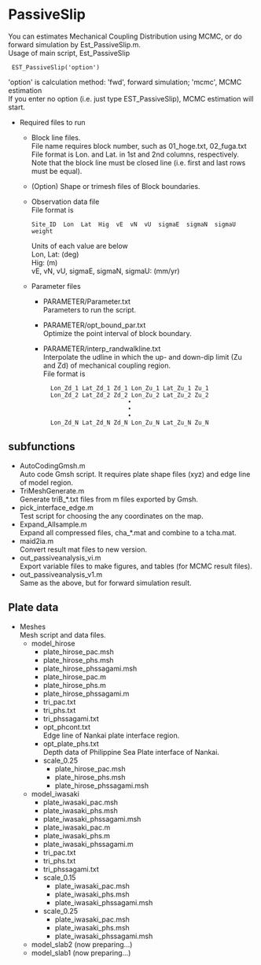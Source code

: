 # PassiveSlip
You can estimates Mechanical Coupling Distribution using MCMC, or do forward simulation by Est_PassiveSlip.m.  
Usage of main script, Est_PassiveSlip

     EST_PassiveSlip('option')

'option' is calculation method: 'fwd', forward simulation; 'mcmc', MCMC estimation  
If you enter no option (i.e. just type EST_PassiveSlip), MCMC estimation will start.
* Required files to run
    * Block line files.  
      File name requires block number, such as 01_hoge.txt, 02_fuga.txt  
      File format is Lon. and Lat. in 1st and 2nd columns, respectively. Note that the block line must be closed line (i.e. first and last rows must be equal).
    * (Option) Shape or trimesh files of Block boundaries.
    * Observation data file  
      File format is  

          Site_ID  Lon  Lat  Hig  vE  vN  vU  sigmaE  sigmaN  sigmaU  weight

      Units of each value are below  
      Lon, Lat: (deg)  
      Hig: (m)  
      vE, vN, vU, sigmaE, sigmaN, sigmaU: (mm/yr)
    * Parameter files
        * PARAMETER/Parameter.txt  
          Parameters to run the script.
        * PARAMETER/opt_bound_par.txt  
          Optimize the point interval of block boundary.
        * PARAMETER/interp_randwalkline.txt  
          Interpolate the udline in which the up- and down-dip limit (Zu and Zd) of mechanical coupling region.  
          File format is  

                Lon_Zd_1 Lat_Zd_1 Zd_1 Lon_Zu_1 Lat_Zu_1 Zu_1
                Lon_Zd_2 Lat_Zd_2 Zd_2 Lon_Zu_2 Lat_Zu_2 Zu_2
                                      •
                                      •
                                      •
                Lon_Zd_N Lat_Zd_N Zd_N Lon_Zu_N Lat_Zu_N Zu_N

## subfunctions
* AutoCodingGmsh.m  
  Auto code Gmsh script. It requires plate shape files (xyz) and edge line of model region.
* TriMeshGenerate.m  
  Generate triB_*.txt files from m files exported by Gmsh.
* pick_interface_edge.m  
  Test script for choosing the any coordinates on the map.
* Expand_Allsample.m  
  Expand all compressed files, cha_*.mat and combine to a tcha.mat.
* maid2ia.m  
  Convert result mat files to new version.
* out_passiveanalysis_vi.m  
  Export variable files to make figures, and tables (for MCMC result files).
* out_passiveanalysis_v1.m  
  Same as the above, but for forward simulation result.

## Plate data
* Meshes  
    Mesh script and data files.
    * model_hirose
        * plate_hirose_pac.msh
        * plate_hirose_phs.msh
        * plate_hirose_phssagami.msh
        * plate_hirose_pac.m
        * plate_hirose_phs.m
        * plate_hirose_phssagami.m
        * tri_pac.txt
        * tri_phs.txt
        * tri_phssagami.txt
        * opt_phcont.txt  
        Edge line of Nankai plate interface region.
        * opt_plate_phs.txt  
        Depth data of Philippine Sea Plate interface of Nankai.
        * scale_0.25
            * plate_hirose_pac.msh
            * plate_hirose_phs.msh
            * plate_hirose_phssagami.msh
    * model_iwasaki
        * plate_iwasaki_pac.msh
        * plate_iwasaki_phs.msh
        * plate_iwasaki_phssagami.msh
        * plate_iwasaki_pac.m
        * plate_iwasaki_phs.m
        * plate_iwasaki_phssagami.m
        * tri_pac.txt
        * tri_phs.txt
        * tri_phssagami.txt
        * scale_0.15
            * plate_iwasaki_pac.msh
            * plate_iwasaki_phs.msh
            * plate_iwasaki_phssagami.msh
        * scale_0.25
            * plate_iwasaki_pac.msh
            * plate_iwasaki_phs.msh
            * plate_iwasaki_phssagami.msh
    * model_slab2 (now preparing...)
    * model_slab1 (now preparing...)